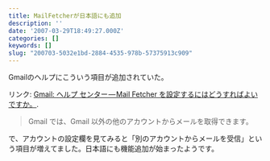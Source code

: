 ```yaml
---
title: MailFetcherが日本語にも追加
description: ''
date: '2007-03-29T18:49:27.000Z'
categories: []
keywords: []
slug: "200703-5032e1bd-2884-4535-978b-57375913c909"
---
```

Gmailのヘルプにこういう項目が追加されていた。

リンク: [Gmail: ヘルプ センター — Mail Fetcher を設定するにはどうすればよいですか。](http://mail.google.com/support/bin/answer.py?answer=21288 "Gmail: ヘルプ センター - Mail Fetcher を設定するにはどうすればよいですか。").

> Gmail では、Gmail 以外の他のアカウントからメールを取得できます。

で、アカウントの設定欄を見てみると「別のアカウントからメールを受信」という項目が増えてました。日本語にも機能追加が始まったようです。